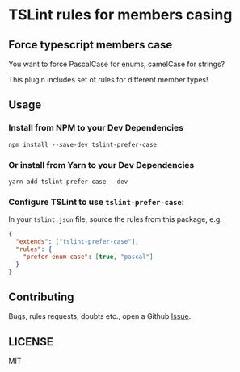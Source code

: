 # TSLint rules for members casing

## Force typescript members case

You want to force PascalCase for enums, camelCase for strings?

This plugin includes set of rules for different member types!

## Usage

### Install from NPM to your Dev Dependencies

```console
npm install --save-dev tslint-prefer-case
```

### Or install from Yarn to your Dev Dependencies

```console
yarn add tslint-prefer-case --dev
```

### Configure TSLint to use `tslint-prefer-case`:

In your `tslint.json` file, source the rules from this package, e.g:

```json
{
  "extends": ["tslint-prefer-case"],
  "rules": {
    "prefer-enum-case": [true, "pascal"]
  }
}
```

## Contributing

Bugs, rules requests, doubts etc., open a Github [Issue].

## LICENSE

MIT

[issue]: https://github.com/ivanblazevic/tslint-prefer-case/issues/new
